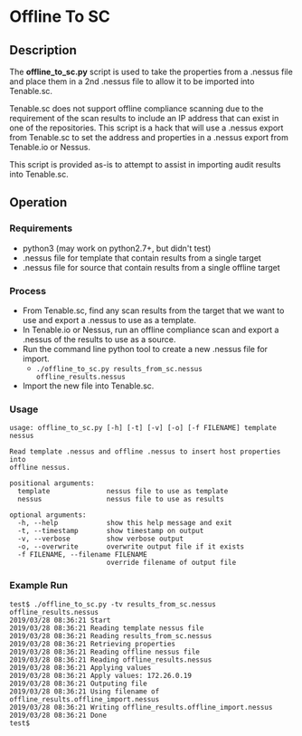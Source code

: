 # Offline To SC

## Description

The __offline_to_sc.py__ script is used to take the properties from a .nessus file and place them in a 2nd .nessus file to allow it to be imported into Tenable.sc.

Tenable.sc does not support offline compliance scanning due to the requirement of the scan results to include an IP address that can exist in one of the repositories.  This script is a hack that will use a .nessus export from Tenable.sc to set the address and properties in a .nessus export from Tenable.io or Nessus.

This script is provided as-is to attempt to assist in importing audit results into Tenable.sc.


## Operation

### Requirements

- python3 (may work on python2.7+, but didn't test)
- .nessus file for template that contain results from a single target
- .nessus file for source that contain results from a single offline target

### Process

- From Tenable.sc, find any scan results from the target that we want to use and export a .nessus to use as a template.
- In Tenable.io or Nessus, run an offline compliance scan and export a .nessus of the results to use as a source.
- Run the command line python tool to create a new .nessus file for import.
    - `./offline_to_sc.py results_from_sc.nessus offline_results.nessus`
- Import the new file into Tenable.sc.

### Usage

```
usage: offline_to_sc.py [-h] [-t] [-v] [-o] [-f FILENAME] template nessus

Read template .nessus and offline .nessus to insert host properties into
offline nessus.

positional arguments:
  template              nessus file to use as template
  nessus                nessus file to use as results

optional arguments:
  -h, --help            show this help message and exit
  -t, --timestamp       show timestamp on output
  -v, --verbose         show verbose output
  -o, --overwrite       overwrite output file if it exists
  -f FILENAME, --filename FILENAME
                        override filename of output file
```

### Example Run

```Shell Session
test$ ./offline_to_sc.py -tv results_from_sc.nessus offline_results.nessus
2019/03/28 08:36:21 Start
2019/03/28 08:36:21 Reading template nessus file
2019/03/28 08:36:21 Reading results_from_sc.nessus
2019/03/28 08:36:21 Retrieving properties
2019/03/28 08:36:21 Reading offline nessus file
2019/03/28 08:36:21 Reading offline_results.nessus
2019/03/28 08:36:21 Applying values
2019/03/28 08:36:21 Apply values: 172.26.0.19
2019/03/28 08:36:21 Outputing file
2019/03/28 08:36:21 Using filename of offline_results.offline_import.nessus
2019/03/28 08:36:21 Writing offline_results.offline_import.nessus
2019/03/28 08:36:21 Done
test$
```
